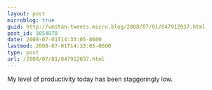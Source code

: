 ```yaml
---
layout: post
microblog: true
guid: http://vmstan-tweets.micro.blog/2008/07/01/847912037.html
post_id: 3054878
date: 2008-07-01T14:33:05-0600
lastmod: 2008-07-01T14:33:05-0600
type: post
url: /2008/07/01/847912037.html
---
```

My level of productivity today has been staggeringly low.
